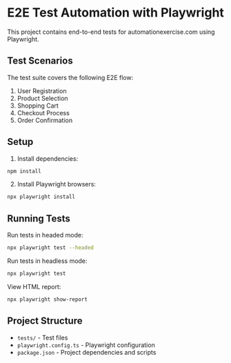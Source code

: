 # E2E Test Automation with Playwright

This project contains end-to-end tests for automationexercise.com using Playwright.

## Test Scenarios

The test suite covers the following E2E flow:
1. User Registration
2. Product Selection
3. Shopping Cart
4. Checkout Process
5. Order Confirmation

## Setup

1. Install dependencies:
```bash
npm install
```

2. Install Playwright browsers:
```bash
npx playwright install
```

## Running Tests

Run tests in headed mode:
```bash
npx playwright test --headed
```

Run tests in headless mode:
```bash
npx playwright test
```

View HTML report:
```bash
npx playwright show-report
```

## Project Structure

- `tests/` - Test files
- `playwright.config.ts` - Playwright configuration
- `package.json` - Project dependencies and scripts